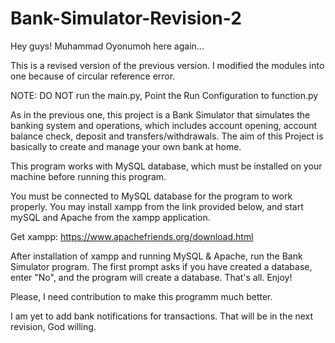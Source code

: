 # Bank-Simulator-Revision-2

Hey guys! Muhammad Oyonumoh here again...

This is a revised version of the previous version. I modified the modules into one because of circular reference error. 

NOTE: DO NOT run the main.py, Point the Run Configuration to function.py

As in the previous one, this project is a Bank Simulator that simulates the banking system and operations, which includes account opening, account balance check, deposit and transfers/withdrawals. 
The aim of this Project is basically to create and manage your own bank at home.

This program works with MySQL database, which must be installed on your machine before running this program.

You must be connected to MySQL database for the program to work properly. You may install xampp from the link provided below, and start mySQL and Apache from the xampp application.

Get xampp: https://www.apachefriends.org/download.html

After installation of xampp and running MySQL & Apache, run the Bank Simulator program. The first prompt asks if you have created a database, enter "No", and the program will create a database. That's all. Enjoy!

Please, I need contribution to make this programm much better.

I am yet to add bank notifications for transactions. That will be in the next revision, God willing.
